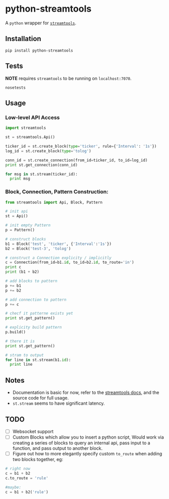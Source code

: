 python-streamtools
==================

A `python` wrapper for [`streamtools`](http://nytlabs.github.io/streamtools).

## Installation
```
pip install python-streamtools
```

## Tests
**NOTE** requires `streamtools` to be running on `localhost:7070`.
```
nosetests
```

## Usage 

### Low-level API Access
```python
import streamtools 

st = streamtools.Api()

ticker_id = st.create_block(type='ticker', rule={'Interval': '1s'})
log_id = st.create_block(type='tolog')

conn_id = st.create_connection(from_id=ticker_id, to_id=log_id)
print st.get_connection(conn_id)

for msg in st.stream(ticker_id):
  print msg
```

### Block, Connection, Pattern Construction:

```python
from streamtools import Api, Block, Pattern 

# init api
st = Api()

# init empty Pattern
p = Pattern()

# construct blocks
b1 = Block('test', 'ticker', {'Interval':'1s'})
b2 = Block('test-3', 'tolog')

# construct a Connection explicity / implicitly
c = Connection(from_id=b1.id, to_id=b2.id, to_route='in')
print c 
print (b1 + b2)

# add blocks to pattern
p += b1 
p += b2 

# add connection to pattern
p += c

# checf it patterne exists yet
print st.get_pattern()

# explicity build pattern
p.build()

# there it is
print st.get_pattern()

# stram to output
for line in st.stream(b1.id):
  print line
```

## Notes
* Documentation is basic for now, refer to the [streamtools docs](http://nytlabs.github.io/streamtools/docs/), and the source code for full usage.
* `st.stream` seems to have significant latency.

## TODO

- [ ] Websocket support
- [ ] Custom Blocks which allow you to insert a python script, Would work via creating a series of blocks to query an internal api, pass input to a function, and pass output to another block.
- [ ] Figure out how to more elegantly specify custom `to_route` when adding two blocks together, eg:

```python
# right now 
c = b1 + b2 
c.to_route = 'rule'

#maybe:
c = b1 + b2('rule')
```
